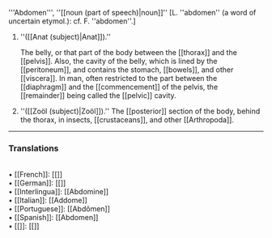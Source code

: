 '''Abdomen''', ''[[noun (part of speech)|noun]]'' [L. ''abdomen'' (a word of uncertain etymol.): cf. F. ''abdomen''.]

<ol>
<li>''([[Anat (subject)|Anat]]).''

The belly, or that part of the body between the [[thorax]] and the [[pelvis]]. Also, the cavity of the belly, which is lined by the [[peritoneum]], and contains the stomach, [[bowels]], and other [[viscera]]. In man, often restricted to the part between the [[diaphragm]] and the [[commencement]] of the pelvis, the [[remainder]] being called the [[pelvic]] cavity.

<li> ''([[Zo&ouml;l (subject)|Zo&ouml;l]]).'' The [[posterior]] section of the body, behind the thorax, in insects, [[crustaceans]], and other [[Arthropoda]].
</ol>

<HR> <P> <H3>Translations</H3><BR>• [[French]]: [[]]<BR>• [[German]]: [[]]<BR>• [[Interlingua]]: [[Abdomine]]<BR>• [[Italian]]: [[Addome]]<BR>• [[Portuguese]]: [[Abdômen]]<BR>• [[Spanish]]: [[Abdomen]]<BR>• [[]]: [[]]